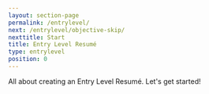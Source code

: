 ```yaml
---
layout: section-page
permalink: /entrylevel/
next: /entrylevel/objective-skip/
nexttitle: Start
title: Entry Level Resumé
type: entrylevel
position: 0
---
```


All about creating an Entry Level Resumé. Let's get started!
